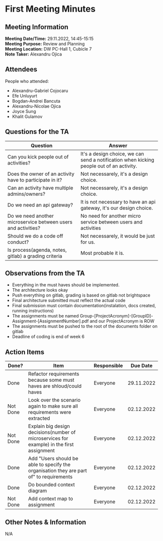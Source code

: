 # First Meeting Minutes
## Meeting Information
**Meeting Date/Time:** 29.11.2022, 14:45-15:15  
**Meeting Purpose:**  Review and Planning  
**Meeting Location:** DW PC-Hall 1, Cubicle 7  
**Note Taker:** Alexandru Ojica  

## Attendees
People who attended:
- Alexandru-Gabriel Cojocaru
- Efe Unluyurt
- Bogdan-Andrei Bancuta
- Alexandru-Nicolae Ojica
- Joyce Sung
- Khalit Gulamov

<!---## Agenda Items

Item | Description
---- | ----
Agenda Item 1 | • <br>• <br>• <br>• <br>•-->

## Questions for the TA
| Question | Answer |
| ---- | ---- |
| Can you kick people out of activities? | It's a design choice, we can send a notification when kicking people out of an activity. |
| Does the owner of an activity have to participate in it? | Not necessarely, it's a design choice. |
| Can an activity have multiple admins/owners? | Not necessarely, it's a design choice. |
| Do we need an api gateway? | It is not necessary to have an api gateway, it's our design choice. |
| Do we need another microservice between users and activities? | No need for another micro service between users and activities |
| Should we do a code off conduct? | Not necessarely, it would be just for us. |
| Is process(agenda, notes, gitlab) a grading criteria | Most probable it is. |

## Observations from the TA
- Everything in the must haves should be implemented.
- The architecture looks okay
- Push everything on gitlab, grading is based on gitlab not brightspace
- Final architecture submitted must reflect the actual code
- Final submission must contain documentation(instalation, docs created, running instructions)
- The assignments must be named Group-[ProjectAcronym]-[GroupID]-Assignment-[AssignmentNumber].pdf and our ProjectAcronym is ROW
- The assignments must be pushed to the root of the documents folder on gitlab
- Deadline of coding is end of week 6

## Action Items
| Done? | Item | Responsible | Due Date |
| ---- | ---- | ---- | ---- |
| Done | Refactor requirements because some must haves are shloud/could haves | Everyone | 29.11.2022 |
| Not Done | Look over the scenario again to make sure all requirements were extracted | Everyone | 02.12.2022 |
| Not Done | Explain big design decisions(number of microservices for example) in the first assignment | Everyone | 02.12.2022 |
| Done | Add "Users should be able to specify the organisation they are part of" to requirements | Everyone | 02.12.2022 |
| Done | Do bounded context diagram | Everyone | 02.12.2022 |
| Not Done | Add context map to assignment | Everyone | 02.12.2022 |

## Other Notes & Information
N/A